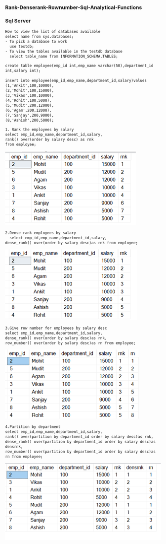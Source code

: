 ### Rank-Denserank-Rownumber-Sql-Analytical-Functions
### Sql Server
```
How to view the list of databases available
select name from sys.databases;
- To pick a database to work
  use testdb;
- To view the tables available in the testdb database
  select table_name from INFORMATION_SCHEMA.TABLES;
```
```
create table employee(emp_id int,emp_name varchar(50),department_id int,salary int);

insert into employee(emp_id,emp_name,department_id,salary)values
(1,'Ankit',100,10000),
(2,'Mohit',100,15000),
(3,'Vikas',100,10000),
(4,'Rohit',100,5000),
(5,'Mudit',200,12000),
(6,'Agam',200,12000),
(7,'Sanjay',200,9000),
(8,'Ashish',200,5000);

```
```
1. Rank the employees by salary
select emp_id,emp_name,department_id,salary,
rank() over(order by salary desc) as rnk
from employee;
```
![img alt](
https://github.com/nsankareswari-70/Rank-Denserank-Rownumber-Sql-Analytical-Functions/blob/9a382f122ff32497ea7083d83c85a93ef2e45a1a/sql1.png)
```
2.Dense rank employees by salary
  select emp_id,emp_name,department_id,salary,
dense_rank() over(order by salary desc)as rnk from employee;
```
![img alt](
https://github.com/nsankareswari-70/Rank-Denserank-Rownumber-Sql-Analytical-Functions/blob/795b52f56b6ce48ff3dd1182122a21192336d1b6/sql2.png)
```
3.Give row number for employees by salary desc
select emp_id,emp_name,department_id,salary,
dense_rank() over(order by salary desc)as rnk,
row_number() over(order by salary desc)as rn from employee;
```
![img alt](https://github.com/nsankareswari-70/Rank-Denserank-Rownumber-Sql-Analytical-Functions/blob/177616dec7b64b3fd97b5db8e2bff26fd4214920/sql3.png)

```
4.Partition by department
select emp_id,emp_name,department_id,salary,
rank() over(partition by department_id order by salary desc)as rnk,
dense_rank() over(partition by department_id order by salary desc)as densrnk,
row_number() over(partition by department_id order by salary desc)as rn from employee;
```
![img alt](https://github.com/nsankareswari-70/Rank-Denserank-Rownumber-Sql-Analytical-Functions/blob/1e42da2377ee16dfca83a20b4dc5fa59ea2720d9/sql4.png)
